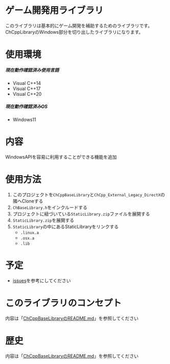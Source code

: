 # ゲーム開発用ライブラリ

このライブラリは基本的にゲーム開発を補助するためのライブラリです。<br>
ChCppLibraryのWindows部分を切り出したライブラリになります。

# 使用環境

##### 現在動作確認済み使用言語

- Visual C++14
- Visual C++17
- Visual C++20

##### 現在動作確認済みOS

- Windows11

# 内容
WindowsAPIを容易に利用することができる機能を追加

# 使用方法

1. このプロジェクトを`ChCppBaseLibrary`と`ChCpp_External_Legacy_DirectX`の隣へCloneする
2. `ChBaseLibrary.h`をインクルードする
3. プロジェクトに紐づいている`StaticLibrary.zip`ファイルを展開する
4. `StaticLibrary.zip`を展開する
5. `StaticLibrary`の中にあるStaticLibraryをリンクする
    - `.linux.a`
    - `.osx.a`
    - `.lib`

# 予定

- [issues](https://github.com/Chronoss0518/ChCppBaseLibrary/issues)を参考にしてください

# このライブラリのコンセプト

内容は「[ChCppBaseLibraryのREADME.md](https://github.com/Chronoss0518/ChCppBaseLibrary/blob/master/README.md)」を参照してください

# 歴史

内容は「[ChCppBaseLibraryのREADME.md](https://github.com/Chronoss0518/ChCppBaseLibrary/blob/master/README.md)」を参照してください
